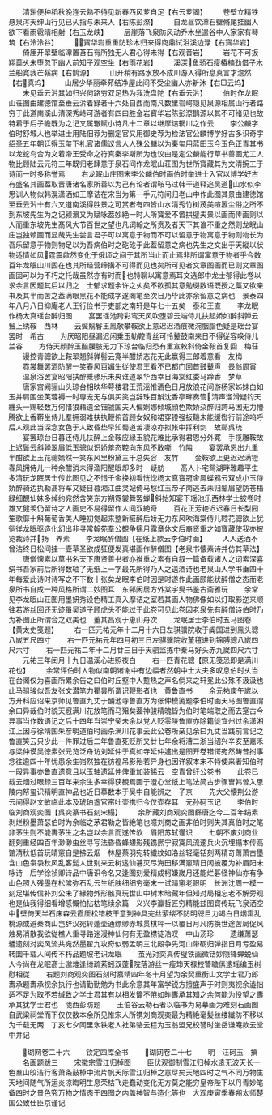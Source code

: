 <!-- { "loadSidebar": true } -->
　　清谿便种稻秋晚连云熟不待见新舂西风芗自足【右云芗阁】
　　苍壁立精铁悬泉泻天绅山行见已乆指与未来人【右陈彭漈】
　　自龙昼饮潭石壁脩尾挂幽人欲下看雨雹晴相射【右玉龙峡】
　　层崖落飞泉防风动乔木坐遣谷中人家家有琴筑【右泠泠谷】
　　寳华岩重重防珍木归来得商鼎试浴溪边渌【右寳华岩】
　　倚厓开翠壁临潭置苔石有所独无人君心得未得【右观音岩】
　　岩花不可扳翔蘂乆未堕忽下幽人前知子观空坐【右雨花岩】
　　溪深鱼骄石瘦椿楠劲借子木兰船寛我芒鞵病【右鹊源】
　　山开稍有路水放不成川游人得所息真言才澹然【右真坞】
　　山居少华丽牵茒结净屋此间不受尘幽人亦新沐【右□云坞】
　　未见垂云沜其如归兴何路穷双足热为我洗盘陀【右垂云沜】
　　伯时作龙眠山荘图由建徳馆至垂云沜着録者十六处自西而南凡数里岩崿隠见泉源相属山行者路穷于此道南溪山清深秀峙可游者有四曰胜金岩寳华岩陈彭漈鹊源以其不可绪见也故特着于后子瞻既为之记又属辙赋小诗凡十二章以继摩诘辋川之作云
　　李公麟字伯时舒城人也举进士用陆佃荐为删定官又用御史荐为检法官公麟博学好古多识奇字绍圣五年朝廷得玉玺下礼官诸儒议言人人殊公麟以为秦玺用蓝田玉今玉色正青其书以龙蛇鸟合为文着帝王受命之符真秦李斯所为也议由是定公麟能行草书善画尤工人物比顾陆云元符三年既归老肆意于泉石间作龙眠山荘图为世所寳藏其为文清婉工于诗而一时多称誉焉
　　右龙眠山庄图宋李公麟伯时画伯时举进士入官以博学好古有盛名其画葢取晋唐诸名家所善以为己有论者谓鞍马过韩干道释追吴道山水似李思训人物似韩滉潇洒如王摩诘在宋当为第一手元符间归老山中作此图其景由建徳馆至垂云沜十有六又道南溪得胜景之可赏者有四皆山水清秀竹树茂美喧嚣尘俗之所不到东坡先生为之记颍濵又为赋咏葢妙絶一时人所寳爱不啻拱璧夫景以画而传画则以人而重东坡先生髙风大节百世之望也凡词翰之所贲及者天下其谁不重之然则龙眠山庄岂独赖画而显哉先生尝言君子可以寓意于物而不可以留意于物寓意于物则物长为吾乐留意于物则物足以为吾病伯时之矻矻于此葢留意之病也先生之文出于天縦以状物适情如风霆震歘然变化于俄顷之间于其所当止而止焉非所谓寓意于物者乎今数百年龙眠山川固在也其所经营缔搆不可得而见也矣所可见者文章图画而已则文章图画固可以为不朽之托哉虽然亦有时而也特聊以寓意焉耳文选郎中龙士郁得此卷以求余言因题其后以归之　士郁求题余许之乆矣不欲孤其意勉缀数语既授之藁又欲亲书及其半而苦之葢满眼黑花不能成字遂阁笔至次日乃毕此亦余留意之病也　景泰四年八月八日抑庵老人王行俭书于吏部之南轩是年七十五矣　泰和王直
　　李龙眠作杨太真瑶台醉归图
　　宴罢瑶池跨彩鸾天风吹堕碧云端侍儿扶起娇如醉斜亸云鬟上绣鞍　西林
　　云鬓鬅鬙玉鳯欹攀鞍欲上意迟迟酒痕微涴胭脂色疑是瑶台宴罢时　希古
　　为厌昭阳昼漏迟闲乗玉勒鞚青丝可怜鼙鼓南来日不得従容唤侍儿　兰谷
　　方侍天顔醉玉醅腰肢无力下琼台临归恐有重宣敕斜倚金鞍首复回　梅荘
　　谩控青骢欲上鞍翠翘斜亸髻云寛半酣娇态花无此赢得三郎着意看　友梅
　　霓裳舞罢酒防醒一笑春风百媚生従使君王看不已都门回首鼓鼙声　畏翁周寅
　　温泉浴罢宴昭阳扶醉乗骖乐未央谁道翠华西幸日海棠红委马蹄香　梦草
　　唐家宫阙骊山头琼台相映华萼楼君王荒滛惟酒色日月放浪花间游杨家姊妹白如玉并肩围坐芙蓉褥一时専宠无与俱买笑岂辞珠百斛沈香亭畔奏管清声溜滑疑钧天纒头一赐轻数万何惜狼藉遗金钿虢国夫人偏婀娜倾城顔色欺娇朶醉归跨马困无力懵腾欲上香鞯坐侍儿羣拥弱难扶执鞭俯首顾女奴和裙穿镫强扳鞿未能缓辔行前途呜呼后人观此当深念女色于人致昏垫早知蜀道苦凄凉亦拟帐中挥利剑　故鄣呉珫
　　宴罢琼台日暮还侍儿扶醉上金鞍应縁玉貌花难比承得君恩分外寛　手揽雕鞍故上迟鬓云斜亸翠眉低玉骢似识娇羞态鞚向东风不敢嘶　竹隣
　　宴罢承恩出九重半酣欲上玉花骢嫣然一笑东风里粉黛三千总失容　友竹
　　金鞍欲上更迟迟满镫春风拥侍儿一种余酣消未得渔阳醒眼却多时　疑舫
　　髙人卜宅鸳湖畔雅趣平生多清玩龙眠居士传此图见之不惜千金换初看恍惚杨太真寳冠金鳯蝶鸦云双成小玉侍娇醉骑边执勒髙将军又疑日暮湘江曲灵妃倚马愁红玉帝子南逃去未归颦眉望防苍梧緑细覩仙妹多绰约宛然含笑东方朔霓裳舞罢蝉斜始知宴下瑶池乐西林学士披卷时雄文健羡仍留诗才人画史不易得留作人间双絶奇
　　百花正芳艳迟迟春日长梨园笙歌靡十斛葡萄香美人睡初觉起来整新糚醉后娇无力东风吹海棠侍儿鞚花骢欲上犹徜徉龙眠驱造化幻出非寻常翰苑羣公覩争摛月露章休文后裔贤重之如寳藏使我亦披览裁诗并扬　养素
　　李龙眠醉僧图【在纸上款云李伯时画】
　　人人送酒不曾沽终日松间挂一壶草圣欲成狂便发真堪画作醉僧图【老泉书懐素诗并仿其草法】
　　唐僧懐素以草书名天下唐贤善书者亦推重之素有自叙一篇备载诸人之词素深喜绢书吾家前后所得数轴了无纸上一字最先所得乃人之送酒诗也老泉山人学书垂四十年每爱此诗时诗写之不下数十张矣龙眠李伯时因是时遂作此画颇能状醉僧之态而老泉所书自成一种风格所谓二妙图耳　东邨闲居方外棠宇叟书鉴古斋雅玩
　　余常见李龙眠山荘图用墨妍秀设色精工真入摩诘之室若其画人物佛像如以灯取影逆来顺往若游丝回还无迹虽吴道子顾虎头不能过于此卷可见此卷因老泉先有醉僧诗伯时乃为补图正所谓合之双美也　董其昌观于恵山舟次
　　龙眠居士李伯时五马图卷【黄太史笺题】
　　右一匹元祐元年十二月十六日左骐骥院收于阗国进到鳯头骢八嵗五尺四寸
　　右一匹元祐元年四月初三日左骐骥院收董氊进到锦膊骢八嵗四尺六寸
　　右一匹元祐二年十二月廿三日于天驷监拣中秦马好头赤九嵗四尺六寸
　　元祐三年闰月十九日温溪心进照夜白
　　右一匹青花骢【原无笺恐即是满川花也】
　　余常评伯时人物似南朝诸谢中有边幅者然朝中士大夫多叹息伯时乆当在台阁仅为喜画所累余告之曰伯时丘壑中人蹔热之声名倘来之轩冕此公殊不汲汲也此马驵骏似吾友张文潜笔力瞿昙所谓识鞭影者也　黄鲁直书
　　余元祐庚午嵗以方开科应诏来京师见鲁直九丈于酺池寺鲁直方为张仲模笺题李伯时画天马图鲁直谓余曰异哉伯时貌天廐满川花放笔而马殂矣葢神骏精魄皆为伯时笔端取之而去寔古今异事当作数语记之后十四年当崇宁癸未余以党人贬零陵鲁直亦除籍徙宜州过余潇湘江上因与徐靖国朱彦明道伯时画杀满川花事云此公卷所亲见余曰九丈当践前言记之鲁直笑云只少此一件罪过后二年鲁直死贬所又廿七年余将漕二浙当绍兴辛亥至嘉禾与梁仲谟吴徳素张元览泛舟访刘延仲于真如寺延仲遽出是图开卷错愕宛然畴昔拊事念往逾四十年忧患余生岿然独在彷徨吊影殆若异身也因详叙本末不特使来者知伯时一叚异事亦鲁直遗意且以玉轴遗延仲俾重加装餙云　空青曾纡公卷书
　　此卷已载云烟过眼録三百年来余生多幸得获覩焉画于澄心堂纸上笔法简古步骤曺韩曽入思陵内帑玺识精明直神品也近日摹数本于吴中自能辨之　子京
　　先大父懐荆公游云间得赵文敏临此本及琥珀盏官窑吐壶携归今仅壶存耳　元孙砢玉记
　　李伯时临刘商观奕图【呉奕篆书石刻宋榻】
　　余所藏刘商观奕图繇唐迄今二百年绢素剥烂粉墨萧瑟伯时为余临之茅君勒之皆絶笔也噫刘商之画非伯时则失其真伯时之笔非茅生则不能夀茅生之名岂以余言而遂传欤　眉阳苏轼谨识
　　七朝不废刘商业翻刻重经四百年渺渺虫丝寻写法昏昏蜂翅影残镌熈宁寂寞风流逺兵火沉埋搨本传高馆清秋低首玩晴窻自是拂云烟　林屋蔡羽宛转纎纹如洛丝轻毫铦刻两精竒萧萧古墨含山色袅袅秋风乱客髭人世别来云树逺仙碁灭尽海田移满窻晴日闲披覆为补眉阳未咏诗　后学徐祯卿诗品中唐识令名又逢图刻爱精成柯嫌嵗月还能烂碁怪神仙亦有争山色照人残墨在松隂弥石乱云生纸肤细细穷毫末一试晴窻老眼明　长洲沈周一模一刻足堪传信补刘公未了縁物外形骸真玩世山中树木暗藏年但知对局相忘老不解旁观也是仙我得细看增感慨怕拈枯笔续余篇　义兴李瀛哲匠穷精能兹图寳传玩飞泉洒空中壁倚天半石床森云霞厓松错枝干意到神具完丝萦缕不防明牕目力竭白日烟霭乱桃源或避秦商山岂辞汉宛转蓬壶通缥缈赤城贯棋枰一以覆日月凡防换世途苦局促风烛易消散我欲従樵人重寻路迷漫神仙何有无盈襟徒浩叹　中山汤珍
　　遗缣萧瑟繙遗刻对奕风流共宛然墨翟九攻奇似弱孟明三北殿争先河山带砺归弹指日月亏盈易转圜千载人间传不朽品题坡老识龙眠
　　茧光对奕真传璧铁画微铦妙隠锋蝉蜕仙人今尚在龙眠髙士邈难逢绮疏萦蚓双蓬院落游丝一瘦笻天禄校讐瞻傃逺瑶编玉树慰相従
　　右题刘商观奕图石刻时嘉靖四年冬十月望为余契重衡山文学士君乃郎夀承题夀承视余执行也请勤勤勉为书此余意其年富学锐方擅盛声于时则夷视余澁拙适不足为取不若缄致之学士君其有以相发籥不倦如昨夀承其知之余何能为役望之夀承其犹学士君也　陇西彭昉题
　　王伯谷云勒石者以临书为易摹画为难刻石画图自武梁祠堂而下仅仅数本余所见惟宋人所镌刘商观奕最为精絶毫髪丝缕纎防不移以为千载无两　丁亥七夕同里氷铁老人社弟骆云程为玉翁盟兄校讐时坐岳谦庵款云堂中并记

　　瑚网卷二十六
　　钦定四库全书
　　瑚网卷二十七
　　明　汪砢玉　撰
　　名画题跋三
　　宋徽宗雪江归棹图
　　臣伏观御制雪江归棹水逺无波天长一色羣山皎洁行客萧条鼓棹中流片帆天际雪江归棹之意尽矣天地四时之气不同万物生天地间随气所运炎凉晦明生息荣枯飞走蠢动变化无方莫之能穷皇帝陛下以丹青妙笔备四时之景色究万物之情态于四图之内盖神智与造化等也　大观庚寅季春朔太师楚国公致仕臣京谨记
